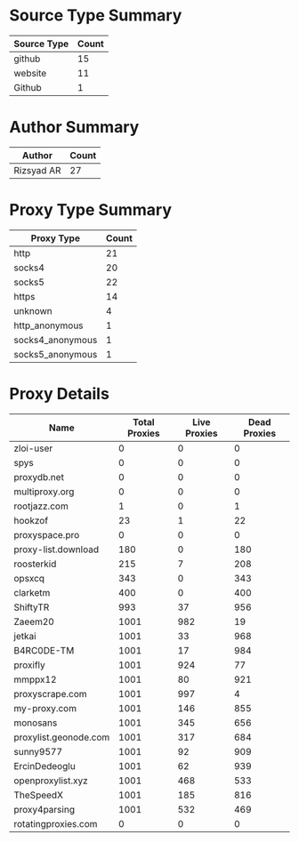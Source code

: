 # Source Type Summary

| Source Type | Count |
|-------------|-------|
| github | 15 |
| website | 11 |
| Github | 1 |


# Author Summary

| Author | Count |
|--------|-------|
| Rizsyad AR | 27 |


# Proxy Type Summary

| Proxy Type | Count |
|------------|-------|
| http | 21 |
| socks4 | 20 |
| socks5 | 22 |
| https | 14 |
| unknown | 4 |
| http_anonymous | 1 |
| socks4_anonymous | 1 |
| socks5_anonymous | 1 |


# Proxy Details

| Name | Total Proxies | Live Proxies | Dead Proxies |
|------|---------------|--------------|---------------|
| zloi-user | 0 | 0 | 0 |
| spys | 0 | 0 | 0 |
| proxydb.net | 0 | 0 | 0 |
| multiproxy.org | 0 | 0 | 0 |
| rootjazz.com | 1 | 0 | 1 |
| hookzof | 23 | 1 | 22 |
| proxyspace.pro | 0 | 0 | 0 |
| proxy-list.download | 180 | 0 | 180 |
| roosterkid | 215 | 7 | 208 |
| opsxcq | 343 | 0 | 343 |
| clarketm | 400 | 0 | 400 |
| ShiftyTR | 993 | 37 | 956 |
| Zaeem20 | 1001 | 982 | 19 |
| jetkai | 1001 | 33 | 968 |
| B4RC0DE-TM | 1001 | 17 | 984 |
| proxifly | 1001 | 924 | 77 |
| mmppx12 | 1001 | 80 | 921 |
| proxyscrape.com | 1001 | 997 | 4 |
| my-proxy.com | 1001 | 146 | 855 |
| monosans | 1001 | 345 | 656 |
| proxylist.geonode.com | 1001 | 317 | 684 |
| sunny9577 | 1001 | 92 | 909 |
| ErcinDedeoglu | 1001 | 62 | 939 |
| openproxylist.xyz | 1001 | 468 | 533 |
| TheSpeedX | 1001 | 185 | 816 |
| proxy4parsing | 1001 | 532 | 469 |
| rotatingproxies.com | 0 | 0 | 0 |
